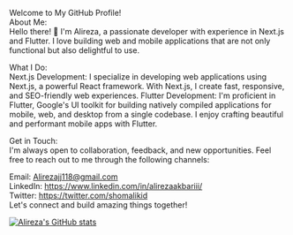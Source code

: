 Welcome to My GitHub Profile!
<br>
About Me: <br>
Hello there! 👋 I'm Alireza, a passionate developer with experience in Next.js and Flutter. I love building web and mobile applications that are not only functional but also delightful to use.

What I Do:<br>
Next.js Development: I specialize in developing web applications using Next.js, a powerful React framework. With Next.js, I create fast, responsive, and SEO-friendly web experiences.
Flutter Development: I'm proficient in Flutter, Google's UI toolkit for building natively compiled applications for mobile, web, and desktop from a single codebase. I enjoy crafting beautiful and performant mobile apps with Flutter.

Get in Touch:<br>
I'm always open to collaboration, feedback, and new opportunities. Feel free to reach out to me through the following channels:

Email: Alirezajj118@gmail.com <br>
LinkedIn: https://www.linkedin.com/in/alirezaakbariii/  <br>
Twitter: https://twitter.com/shomalikid  <br>
Let's connect and build amazing things together!  

[![Alireza's GitHub stats](https://github-readme-stats.vercel.app/api?username=alisideas)](https://github.com/alisideas/github-readme-stats)
